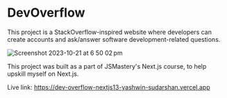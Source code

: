 # DevOverflow

This project is a StackOverflow-inspired website where developers can create accounts and ask/answer software development-related questions.

![Screenshot 2023-10-21 at 6 50 02 pm](https://github.com/Yashwin-Sudarshan/dev_overflow_nextjs13/assets/49670540/d067d7e7-6b03-4866-b2b5-1f810be606bf)

This project was built as a part of JSMastery's Next.js course, to help upskill myself on Next.js.

Live link: https://dev-overflow-nextjs13-yashwin-sudarshan.vercel.app

